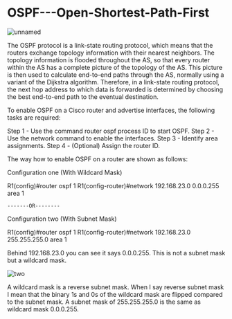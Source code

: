 # OSPF---Open-Shortest-Path-First

![unnamed](https://user-images.githubusercontent.com/79013111/112276117-5a289180-8ca6-11eb-9e1b-d78a1cd4390d.png)

The OSPF protocol is a link-state routing protocol, which means that the routers exchange topology information with their nearest neighbors. The topology information is flooded throughout the AS, so that every router within the AS has a complete picture of the topology of the AS. This picture is then used to calculate end-to-end paths through the AS, normally using a variant of the Dijkstra algorithm. Therefore, in a link-state routing protocol, the next hop address to which data is forwarded is determined by choosing the best end-to-end path to the eventual destination.

To enable OSPF on a Cisco router and advertise interfaces, the following tasks are required:

Step 1 - Use the command router ospf process ID to start OSPF.
Step 2 - Use the network command to enable the interfaces.
Step 3 - Identify area assignments.
Step 4 - (Optional) Assign the router ID.

The way how to enable OSPF on a router are shown as follows:

Configuration one (With Wildcard Mask)

  R1(config)#router ospf 1
  R1(config-router)#network 192.168.23.0 0.0.0.255 area 1 

    -------OR--------
    
Configuration two (With Subnet Mask)

  R1(config)#router ospf 1
  R1(config-router)#network 192.168.23.0 255.255.255.0 area 1 
  

Behind 192.168.23.0 you can see it says 0.0.0.255. This is not a subnet mask but a wildcard mask. 

![two](https://user-images.githubusercontent.com/79013111/112277092-69f4a580-8ca7-11eb-9f8e-dbbd38245d07.png)

A wildcard mask is a reverse subnet mask. When I say reverse subnet mask I mean that the binary 1s and 0s of the wildcard mask are flipped compared to the subnet mask. A subnet mask of 255.255.255.0 is the same as wildcard mask 0.0.0.255. 

